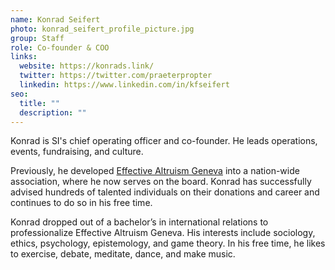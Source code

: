 ```yaml
---
name: Konrad Seifert
photo: konrad_seifert_profile_picture.jpg
group: Staff
role: Co-founder & COO
links:
  website: https://konrads.link/
  twitter: https://twitter.com/praeterpropter
  linkedin: https://www.linkedin.com/in/kfseifert
seo:
  title: ""
  description: ""
---
```

Konrad is SI's chief operating officer and co-founder. He leads operations, events, fundraising, and culture.

Previously, he developed [Effective Altruism Geneva](https://eageneva.org/) into a nation-wide association, where he now serves on the board. Konrad has successfully advised hundreds of talented individuals on their donations and career and continues to do so in his free time.

Konrad dropped out of a bachelor’s in international relations to professionalize Effective Altruism Geneva. His interests include sociology, ethics, psychology, epistemology, and game theory. In his free time, he likes to exercise, debate, meditate, dance, and make music.
